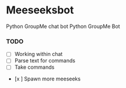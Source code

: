 # Meeseeksbot
Python GroupMe chat bot
Python GroupMe Bot

### TODO
- [ ] Working within chat
- [ ] Parse text for commands
- [ ] Take commands
- [x ] Spawn more meeseeks
